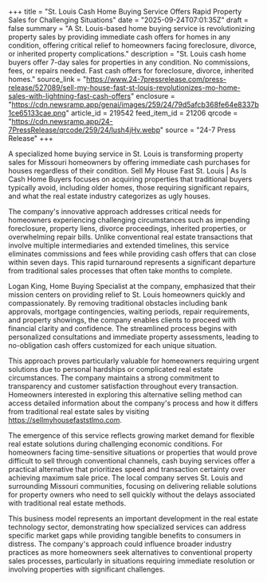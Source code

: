 +++
title = "St. Louis Cash Home Buying Service Offers Rapid Property Sales for Challenging Situations"
date = "2025-09-24T07:01:35Z"
draft = false
summary = "A St. Louis-based home buying service is revolutionizing property sales by providing immediate cash offers for homes in any condition, offering critical relief to homeowners facing foreclosure, divorce, or inherited property complications."
description = "St. Louis cash home buyers offer 7-day sales for properties in any condition. No commissions, fees, or repairs needed. Fast cash offers for foreclosure, divorce, inherited homes."
source_link = "https://www.24-7pressrelease.com/press-release/527089/sell-my-house-fast-st-louis-revolutionizes-mo-home-sales-with-lightning-fast-cash-offers"
enclosure = "https://cdn.newsramp.app/genai/images/259/24/79d5afcb368fe64e8337b1ce65133cae.png"
article_id = 219542
feed_item_id = 21206
qrcode = "https://cdn.newsramp.app/24-7PressRelease/qrcode/259/24/lush4jHv.webp"
source = "24-7 Press Release"
+++

<p>A specialized home buying service in St. Louis is transforming property sales for Missouri homeowners by offering immediate cash purchases for houses regardless of their condition. Sell My House Fast St. Louis | As Is Cash Home Buyers focuses on acquiring properties that traditional buyers typically avoid, including older homes, those requiring significant repairs, and what the real estate industry categorizes as ugly houses.</p><p>The company's innovative approach addresses critical needs for homeowners experiencing challenging circumstances such as impending foreclosure, property liens, divorce proceedings, inherited properties, or overwhelming repair bills. Unlike conventional real estate transactions that involve multiple intermediaries and extended timelines, this service eliminates commissions and fees while providing cash offers that can close within seven days. This rapid turnaround represents a significant departure from traditional sales processes that often take months to complete.</p><p>Logan King, Home Buying Specialist at the company, emphasized that their mission centers on providing relief to St. Louis homeowners quickly and compassionately. By removing traditional obstacles including bank approvals, mortgage contingencies, waiting periods, repair requirements, and property showings, the company enables clients to proceed with financial clarity and confidence. The streamlined process begins with personalized consultations and immediate property assessments, leading to no-obligation cash offers customized for each unique situation.</p><p>This approach proves particularly valuable for homeowners requiring urgent solutions due to personal hardships or complicated real estate circumstances. The company maintains a strong commitment to transparency and customer satisfaction throughout every transaction. Homeowners interested in exploring this alternative selling method can access detailed information about the company's process and how it differs from traditional real estate sales by visiting <a href="https://sellmyhousefaststlmo.com" rel="nofollow" target="_blank">https://sellmyhousefaststlmo.com</a>.</p><p>The emergence of this service reflects growing market demand for flexible real estate solutions during challenging economic conditions. For homeowners facing time-sensitive situations or properties that would prove difficult to sell through conventional channels, cash buying services offer a practical alternative that prioritizes speed and transaction certainty over achieving maximum sale price. The local company serves St. Louis and surrounding Missouri communities, focusing on delivering reliable solutions for property owners who need to sell quickly without the delays associated with traditional real estate methods.</p><p>This business model represents an important development in the real estate technology sector, demonstrating how specialized services can address specific market gaps while providing tangible benefits to consumers in distress. The company's approach could influence broader industry practices as more homeowners seek alternatives to conventional property sales processes, particularly in situations requiring immediate resolution or involving properties with significant challenges.</p>